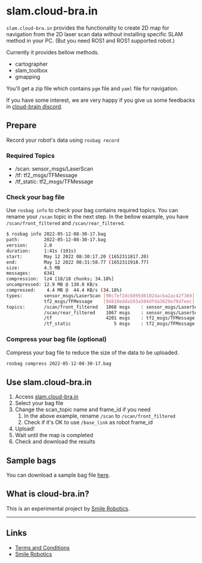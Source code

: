 # slam.cloud-bra.in

`slam.cloud-bra.in` provides the functionality to create 2D map for navigation from the 2D laser scan data without installing specific SLAM method in your PC. (But you need ROS1 and ROS1 supported robot.)

Currently it provides bellow methods.

* cartographer
* slam_toolbox
* gmapping

You'll get a zip file which contains `pgm` file and `yaml` file for navigation.

If you have some interest, we are very happy if you give us some feedbacks in [cloud-brain discord](https://discord.gg/rUTNbwqvnA).

## Prepare

Record your robot's data using `rosbag record`

### Required Topics

* /scan: sensor_msgs/LaserScan
* /tf: tf2_msgs/TFMessage
* /tf_static: tf2_msgs/TFMessage

### Check your bag file

Use `rosbag info` to check your bag contains required topics.
You can rename your `/scan` topic in the next step.
In the bellow example, you have `/scan/front_filtered` and `/scan/rear_filtered`.

```bash
$ rosbag info 2022-05-12-08-30-17.bag
path:         2022-05-12-08-30-17.bag
version:      2.0
duration:     1:41s (101s)
start:        May 12 2022 08:30:17.20 (1652311817.20)
end:          May 12 2022 08:31:58.77 (1652311918.77)
size:         4.5 MB
messages:     6341
compression:  lz4 [18/18 chunks; 34.18%]
uncompressed: 12.9 MB @ 130.0 KB/s
compressed:    4.4 MB @  44.4 KB/s (34.18%)
types:        sensor_msgs/LaserScan [90c7ef2dc6895d81024acba2ac42f369]
              tf2_msgs/TFMessage    [94810edda583a504dfda3829e70d7eec]
topics:       /scan/front_filtered   1068 msgs    : sensor_msgs/LaserScan
              /scan/rear_filtered    1067 msgs    : sensor_msgs/LaserScan
              /tf                    4201 msgs    : tf2_msgs/TFMessage
              /tf_static                5 msgs    : tf2_msgs/TFMessage
```

### Compress your bag file (optional)

Compress your bag file to reduce the size of the data to be uploaded.

```bash
rosbag compress 2022-05-12-08-30-17.bag
```

## Use slam.cloud-bra.in

1. Access [slam.cloud-bra.in](https://slam.cloud-bra.in)
1. Select your bag file
1. Change the scan_topic name and frame_id if you need
    1. In the above example, rename `/scan` to `/scan/front_filtered`
    1. Check if it's OK to use `/base_link` as robot frame_id
1. Upload!
1. Wait until the map is completed
1. Check and download the results

## Sample bags

You can download a sample bag file [here](https://github.com/cloudbra-in/slam-doc/raw/main/sample_bags/2022-05-12-08-30-17.bag).

## What is cloud-bra.in?

This is an experimental project by [Smile Robotics](https://en.smilerobotics.com).

---

## Links

* [Terms and Conditions](https://cloudbra-in.github.io/slam/TAC.html)
* [Smile Robotics](https://en.smilerobotics.com)
